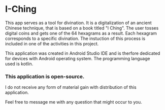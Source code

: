 # I-Ching

This app serves as a tool for divination. It is a digitalization of an ancient Chinese technique, that is based on a book titled "I Ching".
The user tosses digital coins and gets one of the 64 hexagrams as a result.
Each hexagram corresponds to a specific divination.
The instuction of this process is included in one of the activities in this project.

This application was created in Android Studio IDE and is therfore dedicated for devices with Android operating system.
The programming language used is kotlin.



### This application is open-source.
I do not receive any form of material gain with distribution of this application.


Feel free to message me with any question that might occur to you.
